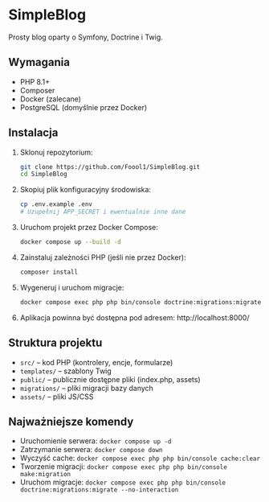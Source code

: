 # SimpleBlog

Prosty blog oparty o Symfony, Doctrine i Twig.

## Wymagania
- PHP 8.1+
- Composer
- Docker (zalecane)
- PostgreSQL (domyślnie przez Docker)

## Instalacja

1. Sklonuj repozytorium:
   ```bash
   git clone https://github.com/Foool1/SimpleBlog.git
   cd SimpleBlog
   ```
2. Skopiuj plik konfiguracyjny środowiska:
   ```bash
   cp .env.example .env
   # Uzupełnij APP_SECRET i ewentualnie inne dane
   ```
3. Uruchom projekt przez Docker Compose:
   ```bash
   docker compose up --build -d
   ```
4. Zainstaluj zależności PHP (jeśli nie przez Docker):
   ```bash
   composer install
   ```
5. Wygeneruj i uruchom migracje:
   ```bash
   docker compose exec php php bin/console doctrine:migrations:migrate --no-interaction
   ```
6. Aplikacja powinna być dostępna pod adresem: http://localhost:8000/

## Struktura projektu
- `src/` – kod PHP (kontrolery, encje, formularze)
- `templates/` – szablony Twig
- `public/` – publicznie dostępne pliki (index.php, assets)
- `migrations/` – pliki migracji bazy danych
- `assets/` – pliki JS/CSS

## Najważniejsze komendy
- Uruchomienie serwera: `docker compose up -d`
- Zatrzymanie serwera: `docker compose down`
- Wyczyść cache: `docker compose exec php php bin/console cache:clear`
- Tworzenie migracji: `docker compose exec php php bin/console make:migration`
- Uruchom migracje: `docker compose exec php php bin/console doctrine:migrations:migrate --no-interaction`